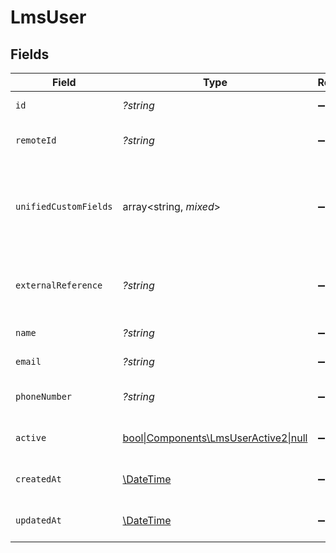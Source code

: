 # LmsUser


## Fields

| Field                                                                                        | Type                                                                                         | Required                                                                                     | Description                                                                                  | Example                                                                                      |
| -------------------------------------------------------------------------------------------- | -------------------------------------------------------------------------------------------- | -------------------------------------------------------------------------------------------- | -------------------------------------------------------------------------------------------- | -------------------------------------------------------------------------------------------- |
| `id`                                                                                         | *?string*                                                                                    | :heavy_minus_sign:                                                                           | Unique identifier                                                                            | 8187e5da-dc77-475e-9949-af0f1fa4e4e3                                                         |
| `remoteId`                                                                                   | *?string*                                                                                    | :heavy_minus_sign:                                                                           | Provider's unique identifier                                                                 | 8187e5da-dc77-475e-9949-af0f1fa4e4e3                                                         |
| `unifiedCustomFields`                                                                        | array<string, *mixed*>                                                                       | :heavy_minus_sign:                                                                           | Custom Unified Fields configured in your StackOne project                                    | {<br/>"my_project_custom_field_1": "REF-1236",<br/>"my_project_custom_field_2": "some other value"<br/>} |
| `externalReference`                                                                          | *?string*                                                                                    | :heavy_minus_sign:                                                                           | The external ID associated with this user                                                    | al60043                                                                                      |
| `name`                                                                                       | *?string*                                                                                    | :heavy_minus_sign:                                                                           | The user name                                                                                | John Dew                                                                                     |
| `email`                                                                                      | *?string*                                                                                    | :heavy_minus_sign:                                                                           | The user email                                                                               | john@dew.com                                                                                 |
| `phoneNumber`                                                                                | *?string*                                                                                    | :heavy_minus_sign:                                                                           | The user phone number                                                                        | +1234567890                                                                                  |
| `active`                                                                                     | [bool\|Components\LmsUserActive2\|null](../../Models/Components/LmsUserActive.md)            | :heavy_minus_sign:                                                                           | The user active status                                                                       | true                                                                                         |
| `createdAt`                                                                                  | [\DateTime](https://www.php.net/manual/en/class.datetime.php)                                | :heavy_minus_sign:                                                                           | The created_at date                                                                          | 2021-01-01T01:01:01.000Z                                                                     |
| `updatedAt`                                                                                  | [\DateTime](https://www.php.net/manual/en/class.datetime.php)                                | :heavy_minus_sign:                                                                           | The updated_at date                                                                          | 2021-01-01T01:01:01.000Z                                                                     |